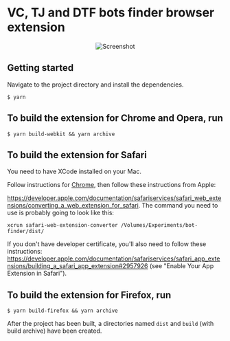 # VC, TJ and DTF bots finder browser extension

<p align="center">
  <img src="https://raw.githubusercontent.com/backmeupplz/bot-finder/main/img/screenshot.png" alt="Screenshot" />
</p>

## Getting started

Navigate to the project directory and install the dependencies.

```
$ yarn
```

## To build the extension for Chrome and Opera, run

```
$ yarn build-webkit && yarn archive
```

## To build the extension for Safari

You need to have XCode installed on your Mac.

Follow instructions for [Chrome](https://github.com/backmeupplz/bot-finder/#to-build-the-extension-for-chrome-and-opera-run), then follow these instructions from Apple:

https://developer.apple.com/documentation/safariservices/safari_web_extensions/converting_a_web_extension_for_safari. The command you need to use is probably going to look like this:

```
xcrun safari-web-extension-converter /Volumes/Experiments/bot-finder/dist/
```

If you don't have developer certificate, you'll also need to follow these instructions:
https://developer.apple.com/documentation/safariservices/safari_app_extensions/building_a_safari_app_extension#2957926 (see "Enable Your App Extension in Safari").

## To build the extension for Firefox, run

```
$ yarn build-firefox && yarn archive
```

After the project has been built, a directories named `dist` and `build` (with build archive) have been created.
